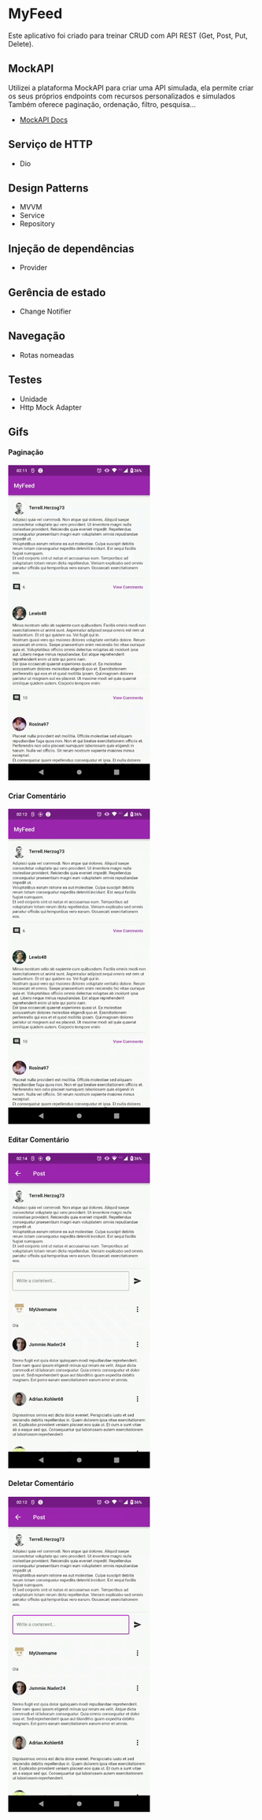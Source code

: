 # MyFeed

Este aplicativo foi criado para treinar CRUD com API REST (Get, Post, Put, Delete).

## MockAPI

Utilizei a plataforma MockAPI para criar uma API simulada, ela permite criar os seus próprios endpoints com recursos personalizados e simulados <br/>
Também oferece paginação, ordenação, filtro, pesquisa...<br/>

- [MockAPI Docs](https://mockapi.io/docs)

## Serviço de HTTP
- Dio

## Design Patterns

- MVVM
- Service
- Repository

## Injeção de dependências

- Provider

## Gerência de estado

- Change Notifier

## Navegação

- Rotas nomeadas

## Testes

- Unidade
- Http Mock Adapter

## Gifs
  
  #### Paginação
  ![Paginação](https://github.com/ArlysthonFeitosa/MyFeed-API-CRUD/blob/master/project_gifs/pagination.gif)<br/>
  
  #### Criar Comentário
  ![Criar Comentário](https://github.com/ArlysthonFeitosa/MyFeed-API-CRUD/blob/master/project_gifs/post.gif)<br/>
  
  #### Editar Comentário
  ![Editar Comentário](https://github.com/ArlysthonFeitosa/MyFeed-API-CRUD/blob/master/project_gifs/edit.gif)<br/>
  
  #### Deletar Comentário
  ![Deletar Comentário](https://github.com/ArlysthonFeitosa/MyFeed-API-CRUD/blob/master/project_gifs/delete.gif)<br/>
  

